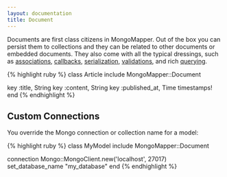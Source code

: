 ```yaml
---
layout: documentation
title: Document
---
```


Documents are first class citizens in MongoMapper. Out of the box you can persist them to collections and they can be related to other documents or embedded documents. They also come with all the typical dressings, such as [associations](/documentation/plugins/associations.html), [callbacks](/documentation/plugins/callbacks.html), [serialization](/documentation/plugins/serialization.html), [validations](/documentation/plugins/validations.html), and rich [querying](/documentation/plugins/querying.html).

{% highlight ruby %}
class Article
  include MongoMapper::Document

  key :title,        String
  key :content,      String
  key :published_at, Time
  timestamps!
end
{% endhighlight %}

Custom Connections
------------------

You override the Mongo connection or collection name for a model:

{% highlight ruby %}
class MyModel
  include MongoMapper::Document

  connection Mongo::MongoClient.new('localhost', 27017)
  set_database_name "my_database"
end
{% endhighlight %}
